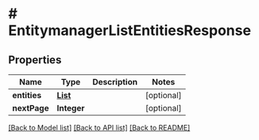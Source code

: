 # # EntitymanagerListEntitiesResponse


## Properties 


Name | Type | Description | Notes
------------ | ------------- | ------------- | -------------
**entities**| [**List<EntitymanagerEntity>**](EntitymanagerEntity.md) |   | [optional]
**nextPage**| **Integer** |   | [optional]


[[Back to Model list]](../../README.md#models) [[Back to API list]](../../README.md#endpoints) [[Back to README]](../../README.md)

